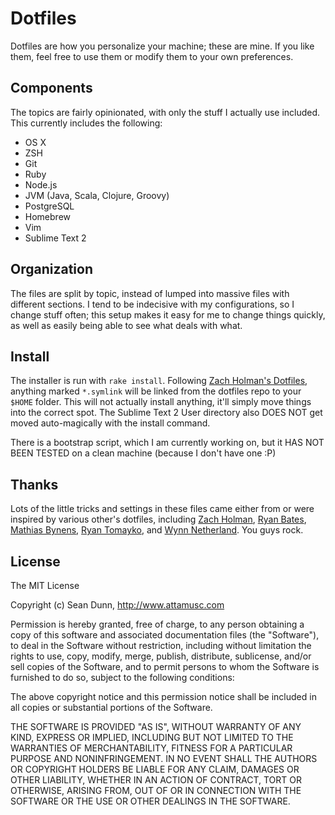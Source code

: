 # Dotfiles

Dotfiles are how you personalize your machine; these are mine. If you like them, feel free to use them or modify them to your own preferences.

## Components

The topics are fairly opinionated, with only the stuff I actually use included. This currently includes the following:

* OS X
* ZSH
* Git
* Ruby
* Node.js
* JVM (Java, Scala, Clojure, Groovy)
* PostgreSQL
* Homebrew
* Vim
* Sublime Text 2

## Organization

The files are split by topic, instead of lumped into massive files with different sections. I tend to be indecisive with my configurations, so I change stuff often; this setup makes it easy for me to change things quickly, as well as easily being able to see what deals with what.

## Install

The installer is run with `rake install`. Following [Zach Holman's Dotfiles](https://github.com/holman/dotfiles), anything marked `*.symlink` will be linked from the dotfiles repo to your `$HOME` folder. This will not actually install anything, it'll simply move things into the correct spot. The Sublime Text 2 User directory also DOES NOT get moved auto-magically with the install command.

There is a bootstrap script, which I am currently working on, but it HAS NOT BEEN TESTED on a clean machine (because I don't have one :P)

## Thanks

Lots of the little tricks and settings in these files came either from or were inspired by various other's dotfiles, including [Zach Holman](https://github.com/holman/dotfiles), [Ryan Bates](https://github.com/ryanb/dotfiles), [Mathias Bynens](https://github.com/mathiasbynens/dotfiles), [Ryan Tomayko](https://github.com/rtomayko/dotfiles), and [Wynn Netherland](https://github.com/pengwynn/dotfiles). You guys rock.

## License

The MIT License

Copyright (c) Sean Dunn, http://www.attamusc.com

Permission is hereby granted, free of charge, to any person obtaining a copy
of this software and associated documentation files (the "Software"), to deal
in the Software without restriction, including without limitation the rights
to use, copy, modify, merge, publish, distribute, sublicense, and/or sell
copies of the Software, and to permit persons to whom the Software is
furnished to do so, subject to the following conditions:

The above copyright notice and this permission notice shall be included in
all copies or substantial portions of the Software.

THE SOFTWARE IS PROVIDED "AS IS", WITHOUT WARRANTY OF ANY KIND, EXPRESS OR
IMPLIED, INCLUDING BUT NOT LIMITED TO THE WARRANTIES OF MERCHANTABILITY,
FITNESS FOR A PARTICULAR PURPOSE AND NONINFRINGEMENT. IN NO EVENT SHALL THE
AUTHORS OR COPYRIGHT HOLDERS BE LIABLE FOR ANY CLAIM, DAMAGES OR OTHER
LIABILITY, WHETHER IN AN ACTION OF CONTRACT, TORT OR OTHERWISE, ARISING FROM,
OUT OF OR IN CONNECTION WITH THE SOFTWARE OR THE USE OR OTHER DEALINGS IN
THE SOFTWARE.

